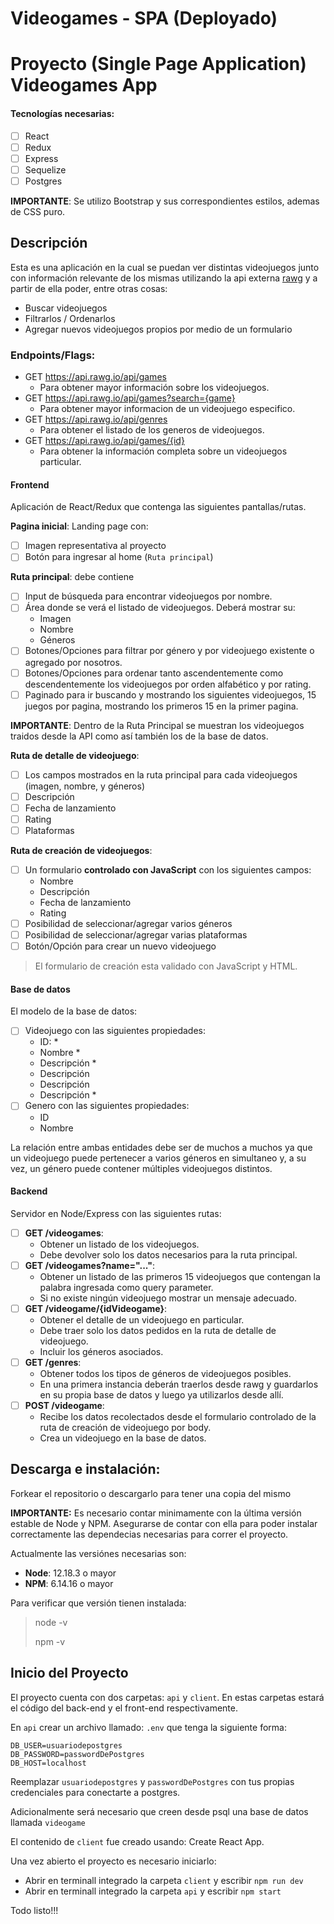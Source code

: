 # Videogames - SPA (Deployado)

# Proyecto (Single Page Application) Videogames App #


#### Tecnologías necesarias:
- [ ] React
- [ ] Redux
- [ ] Express
- [ ] Sequelize
- [ ] Postgres

__IMPORTANTE__: Se utilizo Bootstrap y sus correspondientes estilos, ademas de CSS  puro.

## Descripción 

Esta es una aplicación en la cual se puedan ver distintas videojuegos junto con información relevante de los mismas utilizando la api externa [rawg](https://rawg.io/apidocs) y a partir de ella poder, entre otras cosas:

  - Buscar videojuegos
  - Filtrarlos / Ordenarlos
  - Agregar nuevos videojuegos propios por medio de un formulario

### Endpoints/Flags:

  * GET https://api.rawg.io/api/games
    - Para obtener mayor información sobre los videojuegos.
  * GET https://api.rawg.io/api/games?search={game}
    - Para obtener mayor informacion de un videojuego especifico.
  * GET https://api.rawg.io/api/genres
    - Para obtener el listado de los generos de videojuegos.
  * GET https://api.rawg.io/api/games/{id}
    - Para obtener la información completa sobre un videojuegos particular.

#### Frontend

Aplicación de React/Redux que contenga las siguientes pantallas/rutas.

__Pagina inicial__: 
Landing page con:
- [ ] Imagen representativa al proyecto
- [ ] Botón para ingresar al home (`Ruta principal`)

__Ruta principal__: debe contiene
- [ ] Input de búsqueda para encontrar videojuegos por nombre.
- [ ] Área donde se verá el listado de videojuegos. Deberá mostrar su:
  - Imagen
  - Nombre
  - Géneros
- [ ] Botones/Opciones para filtrar por género y por videojuego existente o agregado por nosotros.
- [ ] Botones/Opciones para ordenar tanto ascendentemente como descendentemente los videojuegos por orden alfabético y por rating.
- [ ] Paginado para ir buscando y mostrando los siguientes videojuegos, 15 juegos por pagina, mostrando los primeros 15 en la primer pagina.

__IMPORTANTE__: Dentro de la Ruta Principal se muestran los videojuegos traidos desde la API como así también los de la base de datos. 

__Ruta de detalle de videojuego__: 
- [ ] Los campos mostrados en la ruta principal para cada videojuegos (imagen, nombre, y géneros)
- [ ] Descripción
- [ ] Fecha de lanzamiento
- [ ] Rating
- [ ] Plataformas

__Ruta de creación de videojuegos__:
- [ ] Un formulario __controlado con JavaScript__ con los siguientes campos:
  - Nombre
  - Descripción
  - Fecha de lanzamiento
  - Rating
- [ ] Posibilidad de seleccionar/agregar varios géneros
- [ ] Posibilidad de seleccionar/agregar varias plataformas
- [ ] Botón/Opción para crear un nuevo videojuego

> El formulario de creación  esta validado con JavaScript y HTML. 

#### Base de datos

El modelo de la base de datos:

- [ ] Videojuego con las siguientes propiedades:
  - ID: *
  - Nombre *
  - Descripción *
  - Descripción
  - Descripción
  - Descripción *
- [ ] Genero con las siguientes propiedades:
  - ID
  - Nombre

La relación entre ambas entidades debe ser de muchos a muchos ya que un videojuego puede pertenecer a varios géneros en simultaneo y, a su vez, un género puede contener múltiples videojuegos distintos.

#### Backend

Servidor en Node/Express con las siguientes rutas:

- [ ] __GET /videogames__:
  - Obtener un listado de los videojuegos.
  - Debe devolver solo los datos necesarios para la ruta principal.
- [ ] __GET /videogames?name="..."__:
  - Obtener un listado de las primeros 15 videojuegos que contengan la palabra ingresada como query parameter.
  - Si no existe ningún videojuego mostrar un mensaje adecuado.
- [ ] __GET /videogame/{idVideogame}__:
  - Obtener el detalle de un videojuego en particular.
  - Debe traer solo los datos pedidos en la ruta de detalle de videojuego.
  - Incluir los géneros asociados.
- [ ] __GET /genres__:
  - Obtener todos los tipos de géneros de videojuegos posibles.
  - En una primera instancia deberán traerlos desde rawg y guardarlos en su propia base de datos y luego ya utilizarlos desde allí.
- [ ] __POST /videogame__:
  - Recibe los datos recolectados desde el formulario controlado de la ruta de creación de videojuego por body.
  - Crea un videojuego en la base de datos.


## Descarga e instalación:

Forkear el repositorio o descargarlo para tener una copia del mismo 

__IMPORTANTE:__ Es necesario contar minimamente con la última versión estable de Node y NPM. Asegurarse de contar con ella para poder instalar correctamente las dependecias necesarias para correr el proyecto.

Actualmente las versiónes necesarias son:

 * __Node__: 12.18.3 o mayor
 * __NPM__: 6.14.16 o mayor

Para verificar que versión tienen instalada:

> node -v
>
> npm -v

## Inicio del Proyecto

El proyecto cuenta con dos carpetas: `api` y `client`. En estas carpetas estará el código del back-end y el front-end respectivamente.

En `api` crear un archivo llamado: `.env` que tenga la siguiente forma:

```
DB_USER=usuariodepostgres
DB_PASSWORD=passwordDePostgres
DB_HOST=localhost
```

Reemplazar `usuariodepostgres` y `passwordDePostgres` con tus propias credenciales para conectarte a postgres. 

Adicionalmente será necesario que creen desde psql una base de datos llamada `videogame`

El contenido de `client` fue creado usando: Create React App.

Una vez abierto el proyecto es necesario iniciarlo: 

- Abrir en terminall integrado la carpeta `client`  y escribir `npm run dev`
- Abrir en terminall integrado la carpeta `api`  y escribir `npm start`

Todo listo!!!
